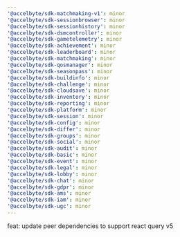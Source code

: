 ```yaml
---
'@accelbyte/sdk-matchmaking-v1': minor
'@accelbyte/sdk-sessionbrowser': minor
'@accelbyte/sdk-sessionhistory': minor
'@accelbyte/sdk-dsmcontroller': minor
'@accelbyte/sdk-gametelemetry': minor
'@accelbyte/sdk-achievement': minor
'@accelbyte/sdk-leaderboard': minor
'@accelbyte/sdk-matchmaking': minor
'@accelbyte/sdk-qosmanager': minor
'@accelbyte/sdk-seasonpass': minor
'@accelbyte/sdk-buildinfo': minor
'@accelbyte/sdk-challenge': minor
'@accelbyte/sdk-cloudsave': minor
'@accelbyte/sdk-inventory': minor
'@accelbyte/sdk-reporting': minor
'@accelbyte/sdk-platform': minor
'@accelbyte/sdk-session': minor
'@accelbyte/sdk-config': minor
'@accelbyte/sdk-differ': minor
'@accelbyte/sdk-groups': minor
'@accelbyte/sdk-social': minor
'@accelbyte/sdk-audit': minor
'@accelbyte/sdk-basic': minor
'@accelbyte/sdk-event': minor
'@accelbyte/sdk-legal': minor
'@accelbyte/sdk-lobby': minor
'@accelbyte/sdk-chat': minor
'@accelbyte/sdk-gdpr': minor
'@accelbyte/sdk-ams': minor
'@accelbyte/sdk-iam': minor
'@accelbyte/sdk-ugc': minor
---
```


feat: update peer dependencies to support react query v5